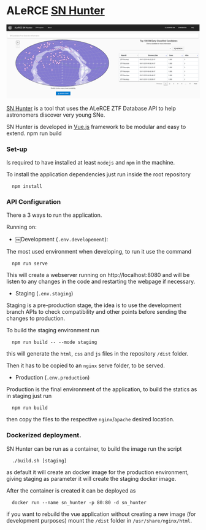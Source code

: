 # ALeRCE [SN Hunter](http://snhunter.alerce.online)

![SN Hunter Image](doc/snhunter.png?raw=true "SN Hunter Image")

[SN Hunter](http://snhunter.alerce.online) is a tool that uses the ALeRCE ZTF Database API to help astronomers discover very young SNe.

SN Hunter is developed in [Vue.js](https://vuejs.org/) framework to be modular and easy to extend.
npm run build


### Set-up

Is required to have installed at least `nodejs` and `npm` in the machine.

To install the application dependencies just run inside the root repository
```
  npm install
```


### API Configuration

There a 3 ways to run the application.

Running on:
- ￼Development   (`.env.developement`):

The most used environment when developing, to run it use the command
```
  npm run serve
```
This will create a webserver running on http://localhost:8080 and will be listen to any changes in the code and restarting the webpage if necessary.

- Staging       (`.env.staging`)

Staging is a pre-production stage, the idea is to use the development branch APIs to check compatibility and other points before sending the changes to production.

To build the staging environment run
```
  npm run build -- --mode staging
```
this will generate the `html`, `css` and `js` files in the repository `/dist` folder.

Then it has to be copied to an `nginx` serve folder, to be served.

- Production    (`.env.production`)

Production is the final environment of the application, to build the statics as in staging just run
```
  npm run build
```
then copy the files to the respective `nginx`/`apache` desired location.

### Dockerized deployment.

SN Hunter can be run as a container, to build the image run the script
```
  ./build.sh [staging]
```
as default it will create an docker image for the production environment, giving staging as parameter it will create the staging docker image.

After the container is created it can be deployed as
```
  docker run --name sn_hunter -p 80:80 -d sn_hunter
```

if you want to rebuild the vue application without creating a new image (for development purposes) mount the `/dist` folder in `/usr/share/nginx/html`.
